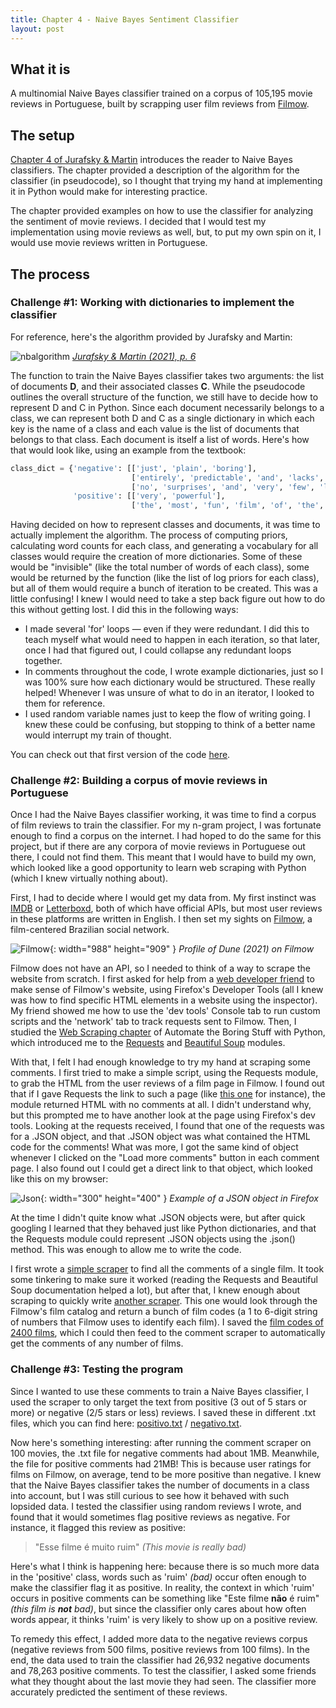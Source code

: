 ```yaml
---
title: Chapter 4 - Naive Bayes Sentiment Classifier
layout: post
---
```

## What it is

A multinomial Naive Bayes classifier trained on a corpus of 105,195 movie reviews in Portuguese, built by scrapping user film reviews from [Filmow](http://filmow.com). 

## The setup

[Chapter 4 of Jurafsky & Martin](https://web.stanford.edu/~jurafsky/slp3/4.pdf) introduces the reader to Naive Bayes classifiers. The chapter provided a description of the algorithm for the classifier (in pseudocode), so I thought that trying my hand at implementing it in Python would make for interesting practice. 

The chapter provided examples on how to use the classifier for analyzing the sentiment of movie reviews. I decided that I would test my implementation using movie reviews as well, but, to put my own spin on it, I would use movie reviews written in Portuguese.

## The process

### Challenge #1: Working with dictionaries to implement the classifier

For reference, here's the algorithm provided by Jurafsky and Martin:

![nbalgorithm](/assets/nbalgorithm.PNG)
_[Jurafsky & Martin (2021), p. 6](https://web.stanford.edu/~jurafsky/slp3/4.pdf#figure.4.2)_

The function to train the Naive Bayes classifier takes two arguments: the list of documents **D**, and their associated classes **C**. While the pseudocode outlines the overall structure of the function, we still have to decide how to represent D and C in Python. Since each document necessarily belongs to a class, we can represent both D and C as a single dictionary in which each key is the name of a class and each value is the list of documents that belongs to that class. Each document is itself a list of words. Here's how that would look like, using an example from the textbook:

```python
class_dict = {'negative': [['just', 'plain', 'boring'], 
                           ['entirely', 'predictable', 'and', 'lacks', 'energy'], 
                           ['no', 'surprises', 'and', 'very', 'few', 'laughs']],
              'positive': [['very', 'powerful'], 
                           ['the', 'most', 'fun', 'film', 'of', 'the', 'summer']]}
```

Having decided on how to represent classes and documents, it was time to actually implement the algorithm. The process of computing priors, calculating word counts for each class, and generating a vocabulary for all classes would require the creation of more dictionaries. Some of these would be "invisible" (like the total number of words of each class), some would be returned by the function (like the list of log priors for each class), but all of them would require a bunch of iteration to be created. This was a little confusing! I knew I would need to take a step back figure out how to do this without getting lost. I did this in the following ways: 

- I made several 'for' loops — even if they were redundant. I did this to teach myself what would need to happen in each iteration, so that later, once I had that figured out, I could collapse any redundant loops together.
- In comments throughout the code, I wrote example dictionaries, just so I was 100% sure how each dictionary would be structured. These really helped! Whenever I was unsure of what to do in an iterator, I looked to them for reference.
- I used random variable names just to keep the flow of writing going. I knew these could be confusing, but stopping to think of a better name would interrupt my train of thought.

You can check out that first version of the code [here](https://git.io/Ja5xG).

### Challenge #2: Building a corpus of movie reviews in Portuguese

Once I had the Naive Bayes classifier working, it was time to find a corpus of film reviews to train the classifier. For my n-gram project, I was fortunate enough to find a corpus on the internet. I had hoped to do the same for this project, but if there are any corpora of movie reviews in Portuguese out there, I could not find them. This meant that I would have to build my own, which looked like a good opportunity to learn web scraping with Python (which I knew virtually nothing about). 

First, I had to decide where I would get my data from. My first instinct was [IMDB](http://www.imdb.com) or [Letterboxd](http://www.letterboxd.com), both of which have official APIs, but most user reviews in these platforms are written in English. I then set my sights on [Filmow](https://filmow.com/), a film-centered Brazilian social network. 

![Filmow](/assets/filmowss.png){: width="988" height="909" } 
_Profile of Dune (2021) on Filmow_

Filmow does not have an API, so I needed to think of a way to scrape the website from scratch. I first asked for help from a [web developer friend](https://github.com/hugobrancowb) to make sense of Filmow's website, using Firefox's Developer Tools (all I knew was how to find specific HTML elements in a website using the inspector). My friend showed me how to use the 'dev tools' Console tab to run custom scripts and the 'network' tab to track requests sent to Filmow. Then, I studied the [Web Scraping chapter](https://automatetheboringstuff.com/2e/chapter12/) of Automate the Boring Stuff with Python, which introduced me to the [Requests](https://docs.python-requests.org/en/latest/) and [Beautiful Soup](https://www.crummy.com/software/BeautifulSoup/bs4/doc/) modules. 

With that, I felt I had enough knowledge to try my hand at scraping some comments. I first tried to make a simple script, using the Requests module, to grab the HTML from the user reviews of a film page in Filmow. I found out that if I gave Requests the link to such a page (like [this one](https://filmow.com/comentarios/22/284498/) for instance), the module returned HTML with no comments at all. I didn't understand why, but this prompted me to have another look at the page using Firefox's dev tools. Looking at the requests received, I found that one of the requests was for a .JSON object, and that .JSON object was what contained the HTML code for the comments! What was more, I got the same kind of object whenever I clicked on the "Load more comments" button in each comment page. I also found out I could get a direct link to that object, which looked like this on my browser:

![Json](/assets/jsonss.png){: width="300" height="400" } 
_Example of a JSON object in Firefox_

At the time I didn't quite know what .JSON objects were, but after quick googling I learned that they behaved just like Python dictionaries, and that the Requests module could represent .JSON objects using the .json() method. This was enough to allow me to write the code.

I first wrote a [simple scraper](https://git.io/Jab1J) to find all the comments of a single film. It took some tinkering to make sure it worked (reading the Requests and Beautiful Soup documentation helped a lot), but after that, I knew enough about scraping to quickly write [another scraper](https://git.io/Jab5T). This one would look through the Filmow's film catalog and return a bunch of film codes (a 1 to 6-digit string of numbers that Filmow uses to identify each film). I saved the [film codes of 2400 films](https://git.io/JrrOA), which I could then feed to the comment scraper to automatically get the comments of any number of films.

### Challenge #3: Testing the program

Since I wanted to use these comments to train a Naive Bayes classifier, I used the scraper to only target the text from positive (3 out of 5 stars or more) or negative (2/5 stars or less) reviews. I saved these in different .txt files, which you can find here: [positivo.txt](https://git.io/JaN4X) / [negativo.txt](https://git.io/JaNB0).

Now here's something interesting: after running the comment scraper on 100 movies, the .txt file for negative comments had about 1MB. Meanwhile, the file for positive comments had 21MB! This is because user ratings for films on Filmow, on average, tend to be more positive than negative. I knew that the Naive Bayes classifier takes the number of documents in a class into account, but I was still curious to see how it behaved with such lopsided data. I tested the classifier using random reviews I wrote, and found that it would sometimes flag positive reviews as negative. For instance, it flagged this review as positive:

> "Esse filme é muito ruim" *(This movie is really bad)*
> 

Here's what I think is happening here: because there is so much more data in the 'positive' class, words such as 'ruim' *(bad)* occur often enough to make the classifier flag it as positive. In reality, the context in which 'ruim' occurs in positive comments can be something like "Este filme **não** é ruim" *(this film is **not** bad)*, but since the classifier only cares about how often words appear, it thinks 'ruim' is very likely to show up on a positive review.

To remedy this effect, I added more data to the negative reviews corpus (negative reviews from 500 films, positive reviews from 100 films). In the end, the data used to train the classifier had 26,932 negative documents and 78,263 positive comments. To test the classifier, I asked some friends what they thought about the last movie they had seen. The classifier more accurately predicted the sentiment of these reviews.